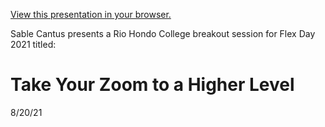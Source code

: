 [View this presentation in your browser.](https://sc137.github.io/zoom-higher-level/)

Sable Cantus presents a Rio Hondo College breakout session for Flex Day 2021 titled:

# Take Your Zoom to a Higher Level

8/20/21

